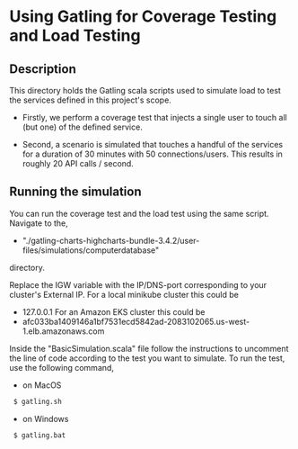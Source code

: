 # Using Gatling for Coverage Testing and Load Testing

## Description
This directory holds the Gatling scala scripts used to simulate load to test the services defined in this project's scope.

- Firstly, we perform a coverage test that injects a single user to touch all (but one) of the defined service. 

- Second, a scenario is simulated that touches a handful of the services for a duration of 30 minutes with 50 connections/users. This results in roughly 20 API calls / second.

## Running the simulation

You can run the coverage test and the load test using the same script. Navigate to the,
- "./gatling-charts-highcharts-bundle-3.4.2/user-files/simulations/computerdatabase"

directory. 

Replace the IGW variable with the IP/DNS-port corresponding to your cluster's External IP. For a local minikube cluster this could be 
- 127.0.0.1
For an Amazon EKS cluster this could be 
- afc033ba1409146a1bf7531ecd5842ad-2083102065.us-west-1.elb.amazonaws.com

Inside the "BasicSimulation.scala" file follow the instructions to uncomment the line of code according to the test you want to simulate.
To run the test, use the following command,
- on MacOS
```sh
 $ gatling.sh 
```
- on Windows
```sh
 $ gatling.bat 
```